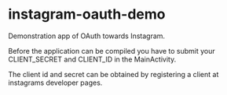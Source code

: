 instagram-oauth-demo
====================

Demonstration app of OAuth towards Instagram.

Before the application can be compiled you have to submit your CLIENT_SECRET and CLIENT_ID in the MainActivity.

The client id and secret can be obtained by registering a client at instagrams developer pages.
